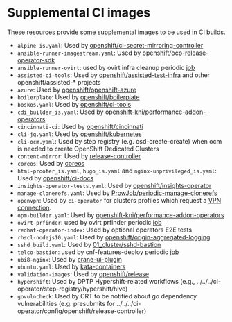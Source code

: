 # Supplemental CI images

These resources provide some supplemental images to be used in CI builds.

- `alpine_is.yaml`: Used by [openshift/ci-secret-mirroring-controller](../../../ci-operator/config/openshift/ci-secret-mirroring-controller)
- `ansible-runner-imagestream.yaml`: Used by [openshift/ocp-release-operator-sdk](../../../ci-operator/config/openshift/ocp-release-operator-sdk)
- `ansible-runner-ovirt`: used by ovirt infra cleanup periodic [job](../../../ci-operator/config/openshift/cluster-api-provider-ovirt/)
- `assisted-ci-tools`: Used by [openshift/assisted-test-infra](../../../ci-operator/config/openshift/assisted-test-infra) and other openshift/assisted-* projects
- `azure`: Used by [openshift/openshift-azure](../../../ci-operator/config/openshift/openshift-azure)
- `boilerplate`: Used by [openshift/boilerplate](../../../ci-operator/config/openshift/boilerplate)
- `boskos.yaml`: Used by [openshift/ci-tools](../../../ci-operator/config/openshift/ci-tools)
- `cdi_builder_is.yaml`: Used by [openshift-kni/performance-addon-operators](../../../ci-operator/config/openshift-kni/performance-addon-operators)
- `cincinnati-ci`: Used by [openshift/cincinnati](../../../ci-operator/config/openshift/cincinnati)
- `cli-jq.yaml`: Used by [openshift/kubernetes](../../ci-operator/config/openshift/kubernetes)
- `cli-ocm.yaml`: Used by step registry (e.g. osd-create-create) when ocm is needed to create OpenShift Dedicated Clusters
- `content-mirror`: Used by [release-controller](../../build-clusters/common/release-controller)
- `coreos`: Used by [coreos](../../../ci-operator/config/coreos)
- `html-proofer_is.yaml`, `hugo_is.yaml` and `nginx-unprivileged_is.yaml`: Used by [openshift/ci-docs](../../ci-operator/config/openshift/ci-docs)
- `insights-operator-tests.yaml`: Used by [openshift/insights-operator](../../ci-operator/config/openshift/insights-operator)
- `manage-clonerefs.yaml`: Used by [ProwJob/periodic-manage-clonerefs](https://github.com/openshift/release/blob/968b1dca270336a548f87ccca6d96c9fd7940fbe/ci-operator/jobs/infra-periodics.yaml#L8)
- `openvpn`: Used by `ci-operator` for clusters profiles which request a [VPN connection](https://docs.ci.openshift.org/docs/architecture/step-registry/#vpn-connection).
- `opm-builder.yaml`: Used by [openshift-kni/performance-addon-operators](../../../ci-operator/config/openshift-kni/performance-addon-operators)
- `ovirt-prfinder`: used by ovirt prfinder periodic [job](../../../ci-operator/config/openshift/cluster-api-provider-ovirt/)
- `redhat-operator-index`: Used by optional operators E2E tests
- `rhscl-nodejs10.yaml`: Used by [openshift/origin-aggregated-logging](../../../ci-operator/config/openshift/origin-aggregated-logging)
- `sshd_build.yaml`: Used by [01_cluster/sshd-bastion](../../../clusters/build-clusters/01_cluster/sshd-bastion)
- `telco-bastion`: used by cnf-features-deploy periodic [job](../../../ci-operator/config/openshift-kni/cnf-features-deploy/)
- `ubi8-nginx`: Used by [crane-ui-plugin](../../../ci-operator/config/konveyor/crane-ui-plugin/)
- `ubuntu.yaml`: Used by [kata-containers](../../../ci-operator/config/kata-containers)
- `validation-images`: Used by [openshift/release](../../../ci-operator/config/openshift/release)
- `hypershift`: Used by DPTP Hypershift-related workflows (e.g., ../../../ci-operator/step-registry/hypershift/hive)
- `govulncheck`: Used by CRT to be notified about go dependency vulnerabilities (e.g. presubmits for ../../../ci-operator/config/openshift/release-controller)
